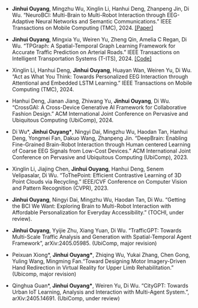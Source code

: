 - <strong>Jinhui Ouyang</strong>, Mingzhu Wu, Xinglin Li, Hanhui Deng, Zhanpeng Jin, Di Wu. “NeuroBCI: Multi-Brain to Multi-Robot Interaction through EEG-Adaptive Neural Networks and Semantic Communications.” IEEE Transactions on Mobile Computing (TMC), 2024. [[Paper]]()

- <strong>Jinhui Ouyang</strong>, Mingxia Yu, Weiren Yu, Zheng Qin, Amelia C Regan, Di Wu. “TPGraph: A Spatial-Temporal Graph Learning Framework for Accurate Traffic Prediction on Arterial Roads.” IEEE Transactions on Intelligent Transportation Systems (T-ITS), 2024. [[Code]]()

- Xinglin Li, Hanhui Deng, <strong>Jinhui Ouyang</strong>, Huayan Wan, Weiren Yu, Di Wu. “Act as What You Think: Towards Personalized EEG Interaction through Attentional and Embedded LSTM Learning.” IEEE Transactions on Mobile Computing (TMC), 2024.

- Hanhui Deng, Jianan Jiang, Zhiwang Yu, <strong>Jinhui Ouyang</strong>, Di Wu. “CrossGAI: A Cross-Device Generative AI Framework for Collaborative Fashion Design.” ACM International Joint Conference on Pervasive and Ubiquitous Computing (UbiComp), 2024.

- Di Wu*, <strong>Jinhui Ouyang*</strong>, Ningyi Dai, Mingzhu Wu, Haodan Tan, Hanhui Deng, Yongmei Fan, Dakuo Wang, Zhanpeng Jin. “DeepBrain: Enabling Fine-Grained Brain-Robot Interaction through Human centered Learning of Coarse EEG Signals from Low-Cost Devices.” ACM International Joint Conference on Pervasive and Ubiquitous Computing (UbiComp), 2023.

- Xinglin Li, Jiajing Chen, <strong>Jinhui Ouyang</strong>, Hanhui Deng, Senem Velipasalar, Di Wu. “ToThePoint: Efficient Contrastive Learning of 3D Point Clouds via Recycling.” IEEE/CVF Conference on Computer Vision and Pattern Recognition (CVPR), 2023.

- <strong>Jinhui Ouyang</strong>, Ningyi Dai, Mingzhu Wu, Haodan Tan, Di Wu. “Getting the BCI We Want: Exploring Brain to Multi-Robot Interaction with Affordable Personalization for Everyday Accessibility.” (TOCHI, under review).

- <strong>Jinhui Ouyang</strong>, Yyijie Zhu, Xiang Yuan, Di Wu. “TrafficGPT: Towards Multi-Scale Traffic Analysis and Generation with Spatial-Temporal Agent Framework”, arXiv:2405.05985. (UbiComp, major revision)

- Peixuan Xiong*, <strong>Jinhui Ouyang*</strong>, Zhiqing Wu, Yukai Zhang, Chen Gong, Yuling Wang, Mingming Fan.“Toward Designing Motor Imagery-Driven Hand Redirection in Virtual Reality for Upper Limb Rehabilitation.” (Ubicomp, major revision)

- Qinghua Guan*, <strong>Jinhui Ouyang*</strong>, Weiren Yu, Di Wu. “CityGPT: Towards Urban IoT Learning, Analysis and Interaction with Multi-Agent System.”, arXiv:2405.14691. (UbiComp, under review)

